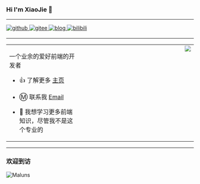 ### Hi I'm XiaoJie 👋

----

<a href="https://github.com/jiege6919" target="_blank">
  <img src=https://img.shields.io/badge/github-%2324292e.svg?&style=for-the-badge&logo=github&logoColor=white alt=github style="margin-bottom: 5px;" />
</a>
<a href="https://gitee.com/xiaojie4348" target="_blank">
  <img src=https://img.shields.io/badge/gitee-C71D23.svg?&style=for-the-badge&logo=gitee&logoColor=white alt=gitee style="margin-bottom: 5px;" />
</a>
<a href="https://www.yangjie.site/record" target="_blank">
 <img src=https://img.shields.io/badge/bolg-8188f9?style=for-the-badge&logoColor=white&logo=HTML5 alt=blog style="margin-bottom: 5px;" />
</a>
<a href="https://space.bilibili.com/646325099" target="_blank">
 <img src=https://img.shields.io/badge/bilibili-00a1d6?style=for-the-badge&logo=bilibili&logoColor=white alt=bilibili style="margin-bottom: 5px;" />
</a>

----
 
<table>
  <tr>
    <td valign="top" width="40%">
      
一个业余的爱好前端的开发者
- 👍 了解更多 [主页](https://www.yangjie.site/)
- Ⓜ️ 联系我 [Email](mailto:ok@yangjie.site)
- 🌱 我想学习更多前端知识，尽管我不是这个专业的
      
    </td>
    <td valign="top">
      <div align="center">
        <img align="right" src="https://github-readme-stats.vercel.app/api?username=jiege6919&show_icons=true&count_private=true&hide=prs&theme=material-palenight&hide_border=true"/>
      </div>  
    </td>
  </tr>
</table>  

----
 
### 欢迎到访

<img src="https://count.getloli.com/get/@Maluns?theme=rule34" alt="Maluns" />
